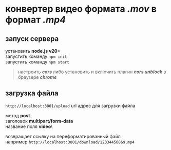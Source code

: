 # конвертер видео формата *.mov* в формат *.mp4*

## запуск сервера

установить **node.js v20+**\
запустить команду `npm init`\
запустить команду `npm start`

> настроить **_cors_** либо установить и включить плагин **_cors unblock_** в браузере **_chrome_**

## загрузка файла 

`http://localhost:3001/upload` url адрес для загрузки файла

метод **post**\
заголовок **multipart/form-data**\
название поля **video**\

возвращает ссылку на переформатированный файл \
например `http://localhost:3001/download/12334456869.mp4`
